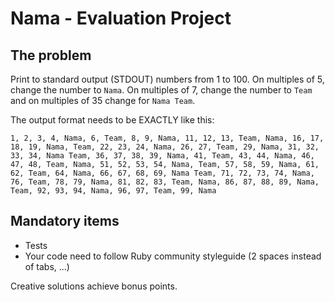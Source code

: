 # Nama - Evaluation Project

## The problem

Print to standard output (STDOUT) numbers from 1 to 100. On multiples of 5, change the number to `Nama`. On multiples of 7, change the number to `Team` and on multiples of 35 change for `Nama Team`.

The output format needs to be EXACTLY like this:

```
1, 2, 3, 4, Nama, 6, Team, 8, 9, Nama, 11, 12, 13, Team, Nama, 16, 17, 18, 19, Nama, Team, 22, 23, 24, Nama, 26, 27, Team, 29, Nama, 31, 32, 33, 34, Nama Team, 36, 37, 38, 39, Nama, 41, Team, 43, 44, Nama, 46, 47, 48, Team, Nama, 51, 52, 53, 54, Nama, Team, 57, 58, 59, Nama, 61, 62, Team, 64, Nama, 66, 67, 68, 69, Nama Team, 71, 72, 73, 74, Nama, 76, Team, 78, 79, Nama, 81, 82, 83, Team, Nama, 86, 87, 88, 89, Nama, Team, 92, 93, 94, Nama, 96, 97, Team, 99, Nama
```

## Mandatory items

* Tests
* Your code need to follow Ruby community styleguide (2 spaces instead of tabs, ...)

Creative solutions achieve bonus points.
